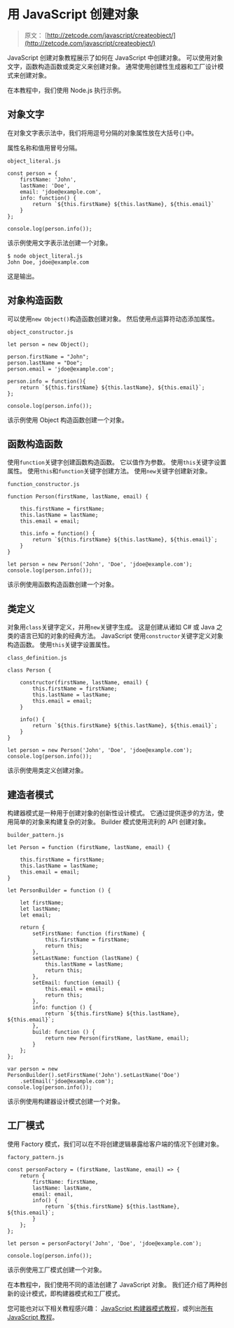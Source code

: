 # 用 JavaScript 创建对象

> 原文： [http://zetcode.com/javascript/createobject/](http://zetcode.com/javascript/createobject/)

JavaScript 创建对象教程展示了如何在 JavaScript 中创建对象。 可以使用对象文字，函数构造函数或类定义来创建对象。 通常使用创建性生成器和工厂设计模式来创建对象。

在本教程中，我们使用 Node.js 执行示例。

## 对象文字

在对象文字表示法中，我们将用逗号分隔的对象属性放在大括号`{}`中。

属性名称和值用冒号分隔。

`object_literal.js`

```
const person = {
    firstName: 'John',
    lastName: 'Doe',
    email: 'jdoe@example.com',
    info: function() {
        return `${this.firstName} ${this.lastName}, ${this.email}`
    }
};

console.log(person.info());

```

该示例使用文字表示法创建一个对象。

```
$ node object_literal.js
John Doe, jdoe@example.com

```

这是输出。

## 对象构造函数

可以使用`new Object()`构造函数创建对象。 然后使用点运算符动态添加属性。

`object_constructor.js`

```
let person = new Object();

person.firstName = "John";
person.lastName = "Doe";
person.email = 'jdoe@example.com';

person.info = function(){
    return `${this.firstName} ${this.lastName}, ${this.email}`;
};

console.log(person.info());

```

该示例使用 Object 构造函数创建一个对象。

## 函数构造函数

使用`function`关键字创建函数构造函数。 它以值作为参数。 使用`this`关键字设置属性。 使用`this`和`function`关键字创建方法。 使用`new`关键字创建新对象。

`function_constructor.js`

```
function Person(firstName, lastName, email) {

    this.firstName = firstName;
    this.lastName = lastName;
    this.email = email;

    this.info = function() {
        return `${this.firstName} ${this.lastName}, ${this.email}`;
    }
}

let person = new Person('John', 'Doe', 'jdoe@example.com');
console.log(person.info());

```

该示例使用函数构造函数创建一个对象。

## 类定义

对象用`class`关键字定义，并用`new`关键字生成。 这是创建从诸如 C# 或 Java 之类的语言已知的对象的经典方法。 JavaScript 使用`constructor`关键字定义对象构造函数。 使用`this`关键字设置属性。

`class_definition.js`

```
class Person {

    constructor(firstName, lastName, email) {
        this.firstName = firstName;
        this.lastName = lastName;
        this.email = email;
    }

    info() {
        return `${this.firstName} ${this.lastName}, ${this.email}`;
    }
}

let person = new Person('John', 'Doe', 'jdoe@example.com');
console.log(person.info());

```

该示例使用类定义创建对象。

## 建造者模式

构建器模式是一种用于创建对象的创新性设计模式。 它通过提供逐步的方法，使用简单的对象来构建复杂的对象。 Builder 模式使用流利的 API 创建对象。

`builder_pattern.js`

```
let Person = function (firstName, lastName, email) {

    this.firstName = firstName;
    this.lastName = lastName;
    this.email = email;
}

let PersonBuilder = function () {

    let firstName;
    let lastName;
    let email;

    return {
        setFirstName: function (firstName) {
            this.firstName = firstName;
            return this;
        },
        setLastName: function (lastName) {
            this.lastName = lastName;
            return this;
        },
        setEmail: function (email) {
            this.email = email;
            return this;
        },
        info: function () {
            return `${this.firstName} ${this.lastName}, ${this.email}`;
        },
        build: function () {
            return new Person(firstName, lastName, email);
        }
    };
};

var person = new PersonBuilder().setFirstName('John').setLastName('Doe')
    .setEmail('jdoe@example.com');
console.log(person.info());

```

该示例使用构建器设计模式创建一个对象。

## 工厂模式

使用 Factory 模式，我们可以在不将创建逻辑暴露给客户端的情况下创建对象。

`factory_pattern.js`

```
const personFactory = (firstName, lastName, email) => {
    return {
        firstName: firstName,
        lastName: lastName,
        email: email,
        info() {
            return `${this.firstName} ${this.lastName}, ${this.email}`;
        }
    };
};

let person = personFactory('John', 'Doe', 'jdoe@example.com');

console.log(person.info());

```

该示例使用工厂模式创建一个对象。

在本教程中，我们使用不同的语法创建了 JavaScript 对象。 我们还介绍了两种创新的设计模式，即构建器模式和工厂模式。

您可能也对以下相关教程感兴趣： [JavaScript 构建器模式教程](/javascript/builderpattern/)，或列出[所有 JavaScript 教程](/all/#js)。